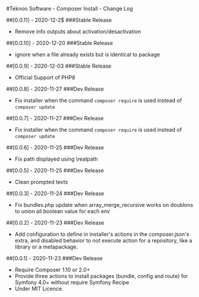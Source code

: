 #Teknoo Software - Composer Install - Change Log

##[0.0.11] - 2020-12-2$
###Stable Release
- Remove info outputs about activation/desactivation

##[0.0.10] - 2020-12-20
###Stable Release
- ignore when a file already exists but is identical to package

##[0.0.9] - 2020-12-03
###Stable Release
- Official Support of PHP8

##[0.0.8] - 2020-11-27
###Dev Release
- Fix installer when the command `composer require` is used instead of `composer update`

##[0.0.7] - 2020-11-27
###Dev Release
- Fix installer when the command `composer require` is used instead of `composer update`

##[0.0.6] - 2020-11-25
###Dev Release
- Fix path displayed using \realpath

##[0.0.5] - 2020-11-25
###Dev Release
- Clean prompted texts
 
##[0.0.3] - 2020-11-24
###Dev Release
- Fix bundles.php update when array_merge_recursive works on doublons to union all boolean value for each env
 
##[0.0.2] - 2020-11-23
###Dev Release
- Add configuration to define in installer's actions in the composer.json's extra, and disabled behavior to not 
 execute action for a repository, like a library or a metapackage.

##[0.0.1] - 2020-11-23
###Dev Release
- Require Composer 1.10 or 2.0+
- Provide three actions to install packages (bundle, config and route) for Symfony 4.0+ without require Symfony Recipe
- Under MIT Licence.
